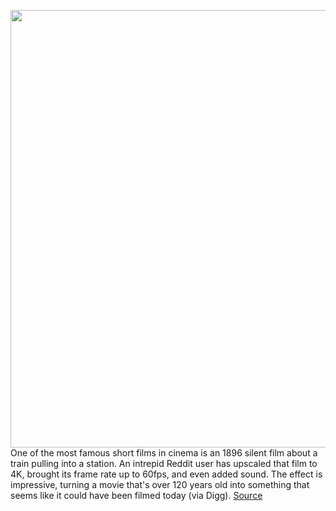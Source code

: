 <img src='https://cdn.vox-cdn.com/uploads/chorus_image/image/50858597/tldr-logo.1473954443.png' width='700px' /><br/>
One of the most famous short films in cinema is an 1896 silent film about a train pulling into a station. An intrepid Reddit user has upscaled that film to 4K, brought its frame rate up to 60fps, and even added sound. The effect is impressive, turning a movie that's over 120 years old into something that seems like it could have been filmed today (via Digg).
<a href='https://www.theverge.com/tldr/2020/2/5/21124838/classic-1896-short-film-upscaled-4k-neural-networks-arrival-la-ciotat-station'> Source <a/>